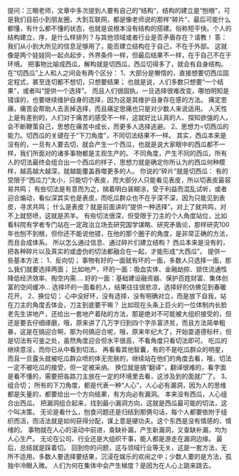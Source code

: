 提问：三眼老师，文章中多次提到人要有自己的“结构”，结构的建立是“刨根”，可是我们目前小到朋友圈，大到互联网，都是像老师说的那样“碎片”，最后可能什么都懂，有什么都不懂的状态，也就是说根本没有结构的搭建。俗称短平快。个人的结构建立，序，是什么样排列？与其他领域或者行业是否矛盾存在？请教！
答：我们从小到大所见的信息足够用了，能否建立结构在于自己，不在于外部。
这就像是两个娃娃同一起点起步，外界条件一样，但最后结果不一样，在于自己不在于环境。
把事物比喻成西瓜，解构就是切西瓜，西瓜切得多了，就会有自身结构。在“切西瓜”上人和人之间会有两个区分： 1、大部分是懒惰的，直接想要切西瓜固定程式，甚至连切都不想切，只想要结果；
也就是说，人们多数只想要“一个结果”，或者叫“提供一个选择”。
而且人们很固执，一旦选择很难改变，哪怕明知是错误的，也要继续维护自身的选择，因为这是其维护自身存在感的方法。
痛定思痛，痛苦会帮助人去丢掉选择，而且痛定思痛也只是对少数人来说适用。
人天性上是有差别的，人们对于痛苦的感受不一样，这就好比认真的人、探知欲强的人，会不断鞭策自己，思想在痛苦中成长，而更多人选择逃避。 2、思想力=切西瓜的能力。切西瓜的关键在于“下刀角度”，不同切法结果不一样。
其实，西瓜本来是没有的，一旦有人要去切，就会产生一个西瓜，也就是说大家眼中的西瓜都不一样，我们所面对的诸多事物都是主观生产的。
不同角度，产生不同的西瓜，所有人的切法最终会组合出一个西瓜的样子，思想力就是确定你所认为的西瓜何种模样，越高越大越深，就越能覆盖吞噬更多的人。
你说的“碎片”就是切西瓜：
有的受限于“西瓜刀”太小，只能切个表皮，而大部分人只能看见表皮，所以切表皮最容易共鸣；
有些切法是有意而为之，揣着明白装糊涂，受于利益而混乱试听，或者迎合煽动，看似深其实也是表皮，而吃瓜群众也不在乎深不深，因为只能见到表皮，寻求共鸣；
什么是表皮？就是前面讲的“提供一种选择”。对上了就共鸣，对不上就怒喷，这就是羔羊。
有些切法很深，但受限于刀主的个人角度站位，比如看科院有学者专门站在一定政治立场去研究国学谋略、研究矛盾论，那样研究100年也刨不到根，但你还不能说他错，在他的那个圈子的角度，是非常正确的方法，而且会成体系。 
所以怎么通过信息、通过碎片们建立结构？
西瓜本来是没有的，把各种碎片以及真实的或虚伪的切法都融合在一起，才能形成“大西瓜”。
提供一些基本方法：
1、反向切；
事物有好的一面就有坏的一面，多数人只选择一面，那么我们就要选择两面；
比如地产，坏的一面：吸血实体、金融劫掠、锁住流通性降低经济效率、掏空内需....
好的一面：基础建设融资器、保护百姓财富、集体创富的空间缓冲...
选择坏的一面看的人，结果往往很悲凉，选择好的仿佛见到春暖花开。 2、换位切；
心中没好环，没有选择，没有明确对立，而是放下自我，站在刀主的角度去体会，刀主到底要干嘛？
比如现在头条上巨火的一位体制内长脸老先生讲地产，还给出一套地产着陆的方法，那是绝对不可能被大组织接受的，但还是要去仔细琢磨，哦，原来讲了几万字归到四个字杀富济贫，而且方法简单粗暴，这是在搞迎合啊，那为何搞迎合呢，哦，原来年纪大了，开始耍道德标杆，但是切法有可鉴之处，虽然角度迎合但水平很高，不看角度只看切法即可。
吃瓜的继续意淫，而你已从中看到切法。
再看看其他智囊，有的不是吃瓜群众的明星，而且一旦露头就被吃瓜群众喷的体无完肤的，继续站在他们的角度去看，哦，切法一定不被吃瓜的接受，但一定被采纳。
换位就是搞“翻译”，翻译很难的，看字面是看不懂的，需要把各路刀主放在一定的环境里去看，这涉及到的面就广了。 3、组合切；
所有的下刀角度，都是代表一种“人心”，人心必有漏洞，因为人的思维都是矢量的，都要给出一个方向结果，有方向必有漏洞。
本来没有西瓜，人心组合出西瓜。
把漏洞组合起来，找到最小漏洞方向，这就是西瓜最可能的切法，这个叫决策。
无论是看什么，刨食问题还是归结到那俩句话，每个人都要依附于组织而活，而活法就是如何获得分配，谋上意是硬功夫。这个东西是没有情感的、情绪的。
事物就在人心的滚动中前进，查缺补漏，产生新漏洞，又查缺补漏，均为人心生产。
无论在公司、行业还是大组织干事，能人都是游走在漏洞边缘。 
最后，总结就是踩着切。
回到你的问题，这与领域行业等无关，这是一套方法，无所不适用。多数人要选择要结果，沉浸在娱乐的欢闹之中；少数人要的是方法，孤独中冷眼入微。
人们为何在集体中会产生梯度？是因为在人心上跳来跳去。

